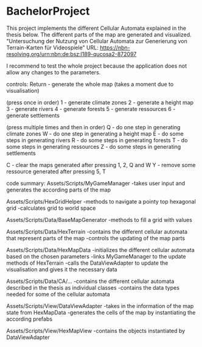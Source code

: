 # BachelorProject
This project implements the different Cellular Automata explained in the thesis below. 
The different parts of the map are generated and visualized.
"Untersuchung der Nutzung von Cellular Automata zur Generierung von Terrain-Karten für Videospiele" 
URL: https://nbn-resolving.org/urn:nbn:de:bsz:l189-qucosa2-872097

I recommend to test the whole project because the application does not allow any changes to the parameters.

controls:
Return - generate the whole map (takes a moment due to visualisation)

(press once in order)
1 - generate climate zones
2 - generate a height map
3 - generate rivers
4 - generate forests
5 - generate ressources
6 - generate settlements

(press multiple times and then in order)
Q - do one step in generating climate zones
W - do one step in generating a height map
E - do some steps in generating rivers
R - do some steps in generating forests
T - do some steps in generating ressources
Z - do some steps in generating settlements

C - clear the maps generated after pressing 1, 2, Q and W
Y - remove some ressource generated after pressing 5, T

code summary:
Assets/Scripts/MyGameManager
-takes user input and generates the according parts of the map

Assets/Scripts/HexGridHelper
-methods to navigate a pointy top hexagonal grid
-calculates grid to world space

Assets/Scripts/Data/BaseMapGenerator
-methods to fill a grid with values

Assets/Scripts/Data/HexTerrain
-contains the different cellular automata that represent parts of the map
-controls the updating of the map parts

Assets/Scripts/Data/HexMapData
-initializes the different cellular automata based on the chosen parameters
-links MyGameManager to the update methods of HexTerrain
-calls the DataViewAdapter to update the visualisation and gives it the necessary data

Assets/Scripts/Data/CA/...
-contains the different cellular automata described in the thesis as individual classes
-contains the data types needed for some of the cellular automata

Assets/Scripts/View/DataViewAdapter
-takes in the information of the map state from HexMapData
-generates the cells of the map by instantiating the according prefabs 

Assets/Scripts/View/HexMapView
-contains the objects instantiated by DataViewAdapter